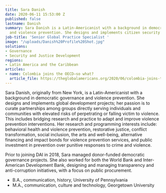 ```yaml
---
title: Sara Danish
date: 2020-06-11 15:53:00 Z
published: false
lastname: Danish
summary: Sara Danish is a Latin-Americanist with a background in democratic governance
  and violence prevention. She designs and implements citizen security projects.
job-title: 'Senior Global Practice Specialist '
image: "/uploads/Danish%20Profile%20Shot.jpg"
solutions:
- Governance
- Security and Justice Development
regions:
- Latin America and the Caribbean
articles:
- name: Colombia joins the OECD—so what?
  article_file: https://theglobalamericans.org/2020/06/colombia-joins-the-oecd-so-what/
---
```


Sara Danish, originally from New York, is a Latin-Americanist with a background in democratic governance and violence prevention. She designs and implements global development projects; her passion is to curate partnerships among groups directly serving individuals and communities with elevated risks of perpetrating or falling victim to violence. This includes bridging research and practice to adapt and improve violence prevention interventions. Her research and programming interests include: behavioral health and violence prevention, restorative justice, conflict transformation, social inclusion, the arts and well-being, alternative financing and impact bonds for violence prevention services, and public investment in prevention over punitive responses to crime and violence.
 
Prior to joining DAI in 2018, Sara managed donor-funded democratic governance projects. She also worked for both the World Bank and Inter-American Development Bank, designing and managing transparency and anti-corruption initiatives, with a focus on public procurement.
 
* B.A., communication, history, University of Pennsylvania
* M.A., communication, culture and technology, Georgetown University